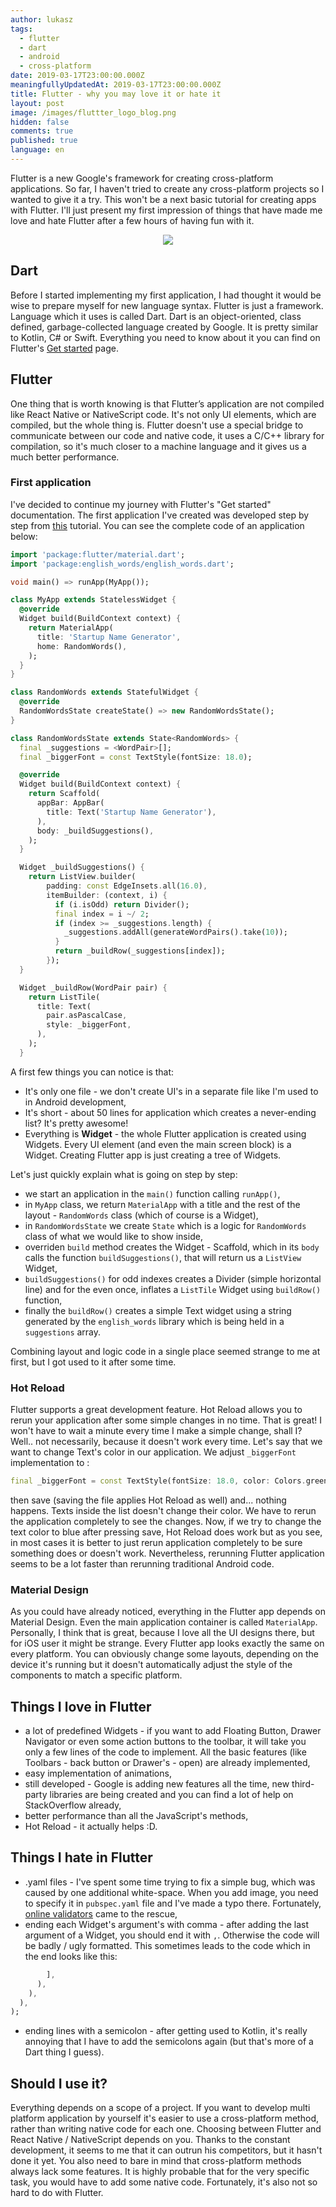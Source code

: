```yaml
---
author: lukasz
tags:
  - flutter
  - dart
  - android
  - cross-platform
date: 2019-03-17T23:00:00.000Z
meaningfullyUpdatedAt: 2019-03-17T23:00:00.000Z
title: Flutter - why you may love it or hate it
layout: post
image: /images/fluttter_logo_blog.png
hidden: false
comments: true
published: true
language: en
---
```

Flutter is a new Google's framework for creating cross-platform applications. So far, I haven't tried to create any cross-platform projects so I wanted to give it a try. This won't be a next
basic tutorial for creating apps with Flutter. I'll just present my first impression of things that have made me love and hate
Flutter after a few hours of having fun with it.

<p align="center">
  <img src="/images/flutter-why-you-may-love-it-or-hate-it/flutter-logo.png" />
</p>

## **Dart**

Before I started implementing my first application, I had thought it would be wise to prepare myself for new language syntax. 
Flutter is just a framework. Language which it uses is called Dart. Dart is an object-oriented, class defined, garbage-collected language created by Google. It is pretty similar to Kotlin, C# or Swift. Everything you need to know about it
you can find on Flutter's [Get started](https://www.dartlang.org/guides/language) page.

## Flutter

One thing that is worth knowing is that Flutter’s application are not compiled like React Native or NativeScript code. It's not only UI elements, which are compiled, but the whole thing is. Flutter doesn't use a special bridge to communicate between
our code and native code, it uses a C/C++ library for compilation, so it's much closer to a machine language and it gives 
us a much better performance.

### **First application**

I've decided to continue my journey with Flutter's "Get started" documentation. The first application I've created was
developed step by step from [this](https://flutter.io/docs/get-started/codelab) tutorial.
You can see the complete code of an application below:

```dart
import 'package:flutter/material.dart';
import 'package:english_words/english_words.dart';

void main() => runApp(MyApp());

class MyApp extends StatelessWidget {
  @override
  Widget build(BuildContext context) {
    return MaterialApp(
      title: 'Startup Name Generator',
      home: RandomWords(),
    );
  }
}

class RandomWords extends StatefulWidget {
  @override
  RandomWordsState createState() => new RandomWordsState();
}

class RandomWordsState extends State<RandomWords> {
  final _suggestions = <WordPair>[];
  final _biggerFont = const TextStyle(fontSize: 18.0);

  @override
  Widget build(BuildContext context) {
    return Scaffold(
      appBar: AppBar(
        title: Text('Startup Name Generator'),
      ),
      body: _buildSuggestions(),
    );
  }

  Widget _buildSuggestions() {
    return ListView.builder(
        padding: const EdgeInsets.all(16.0),
        itemBuilder: (context, i) {
          if (i.isOdd) return Divider();
          final index = i ~/ 2;
          if (index >= _suggestions.length) {
            _suggestions.addAll(generateWordPairs().take(10));
          }
          return _buildRow(_suggestions[index]);
        });
  }

  Widget _buildRow(WordPair pair) {
    return ListTile(
      title: Text(
        pair.asPascalCase,
        style: _biggerFont,
      ),
    );
  }
```

A first few things you can notice is that:

* It's only one file - we don't create UI's in a separate file like I'm used to in Android development,
* It's short - about 50 lines for application which creates a never-ending list? It's pretty awesome!
* Everything is **Widget** - the whole Flutter application is created using Widgets. Every UI element (and even the main screen block) is a Widget. Creating Flutter app is just creating a tree of Widgets.

Let's just quickly explain what is going on step by step:

* we start an application in the `main()` function calling `runApp()`,
* in `MyApp` class, we return `MaterialApp` with a title and the rest of the layout - `RandomWords` class (which of course is a Widget),
* in `RandomWordsState` we create `State` which is a logic for `RandomWords` class of what we would like to show inside,
* overriden `build` method creates the Widget - Scaffold, which in its `body` calls the function `buildSuggestions()`, 
  that will return us a `ListView` Widget,
* `buildSuggestions()` for odd indexes creates a Divider (simple horizontal line) and for the even once, inflates a `ListTile` 
  Widget using `buildRow()` function,
* finally the `buildRow()` creates a simple Text widget using a string generated by the `english_words` library which is 
  being held in a `suggestions` array.

Combining layout and logic code in a single place seemed strange to me at first, but I got used to it after some time.

### **Hot Reload**

Flutter supports a great development feature. Hot Reload allows you to rerun your application after some simple changes in 
no time. That is great! I won't have to wait a minute every time I make a simple change, shall I? Well.. not necessarily, because 
it doesn't work every time. Let's say that we want to change Text's color in our application. 
We adjust `_biggerFont` implementation to :

```dart
final _biggerFont = const TextStyle(fontSize: 18.0, color: Colors.green); 
```

then save (saving the file applies Hot Reload as well) and... nothing happens. Texts inside the list
doesn't change their color. We have to rerun the application completely to see the changes. 
Now, if we try to change the text color to blue after pressing save, Hot Reload does work but as you see, in most cases it is better
to just rerun application completely to be sure something does or doesn't work. Nevertheless, rerunning Flutter application 
seems to be a lot faster than rerunning traditional Android code.

### **Material Design**

As you could have already noticed, everything in the Flutter app depends on Material Design. Even the main application container
is called `MaterialApp`. Personally, I think that is great, because I love all the UI designs there, but for iOS user it might
be strange. Every Flutter app looks exactly the same on every platform. You can obviously change some layouts, depending
on the device it's running but it doesn't automatically adjust the style of the components to match a specific platform.

## **Things I love in Flutter**

* a lot of predefined Widgets - if you want to add Floating Button, Drawer Navigator or even some action buttons to the toolbar,
  it will take you only a few lines of the code to implement. All the basic features (like Toolbars - back button or 
  Drawer's - open) are already implemented, 
* easy implementation of animations,
* still developed - Google is adding new features all the time, new third-party libraries are being created and you can
  find a lot of help on StackOverflow already,
* better performance than all the JavaScript's methods,
* Hot Reload - it actually helps :D.

## **Things I hate in Flutter**

* .yaml files - I've spent some time trying to fix a simple bug, which was caused by one additional white-space. 
  When you add image, you need to specify it in `pubspec.yaml` file and I've made a typo there. Fortunately, [online validators](http://www.yamllint.com/) came to the rescue,
* ending each Widget's argument's with comma - after adding the last argument of a Widget, you should end it with `,`. 
  Otherwise the code will be badly / ugly formatted. This sometimes leads to the code which in the end looks like this:

```dart
        ],
      ),
    ),
  ),
);
```

* ending lines with a semicolon - after getting used to Kotlin, it's really annoying that I have to add the semicolons again (but that's more of a Dart thing I guess).

## **Should I use it?**

Everything depends on a scope of a project. If you want to develop multi platform application by yourself it's easier to use
a cross-platform method, rather than writing native code for each one. Choosing between Flutter and React Native / NativeScript depends on you. Thanks to the constant development, it seems to me that it can outrun his competitors, but it hasn't done it yet.
You also need to bare in mind that cross-platform methods always lack some features. It is highly probable that for the
very specific task, you would have to add some native code. Fortunately, it's also not so hard to do with Flutter.
